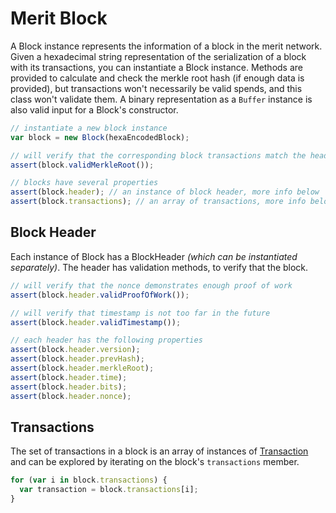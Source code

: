 # Merit Block

A Block instance represents the information of a block in the merit network. Given a hexadecimal string representation of the serialization of a block with its transactions, you can instantiate a Block instance. Methods are provided to calculate and check the merkle root hash (if enough data is provided), but transactions won't necessarily be valid spends, and this class won't validate them. A binary representation as a `Buffer` instance is also valid input for a Block's constructor.

```javascript
// instantiate a new block instance
var block = new Block(hexaEncodedBlock);

// will verify that the corresponding block transactions match the header
assert(block.validMerkleRoot());

// blocks have several properties
assert(block.header); // an instance of block header, more info below
assert(block.transactions); // an array of transactions, more info below
```

## Block Header
Each instance of Block has a BlockHeader _(which can be instantiated separately)_. The header has validation methods, to verify that the block.

```javascript
// will verify that the nonce demonstrates enough proof of work
assert(block.header.validProofOfWork());

// will verify that timestamp is not too far in the future
assert(block.header.validTimestamp());

// each header has the following properties
assert(block.header.version);
assert(block.header.prevHash);
assert(block.header.merkleRoot);
assert(block.header.time);
assert(block.header.bits);
assert(block.header.nonce);
```

## Transactions
The set of transactions in a block is an array of instances of [Transaction](transaction.md) and can be explored by iterating on the block's `transactions` member.

```javascript
for (var i in block.transactions) {
  var transaction = block.transactions[i];
}
```
